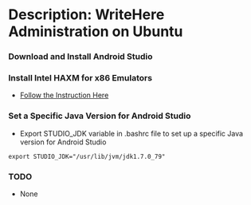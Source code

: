 # Description: WriteHere Administration on Ubuntu

### Download and Install Android Studio

### Install Intel HAXM for x86 Emulators
- [Follow the Instruction Here](https://software.intel.com/en-us/blogs/2012/03/12/how-to-start-intel-hardware-assisted-virtualization-hypervisor-on-linux-to-speed-up-intel-android-x86-emulator)

### Set a Specific Java Version for Android Studio
- Export STUDIO_JDK variable in .bashrc file to set up a specific Java version for Android Studio
```
export STUDIO_JDK="/usr/lib/jvm/jdk1.7.0_79"
```

### TODO
* None
